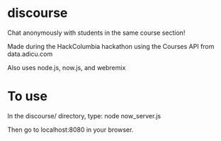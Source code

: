 discourse
=========

Chat anonymously with students in the same course section!

Made during the HackColumbia hackathon using the Courses API from data.adicu.com

Also uses node.js, now.js, and webremix

To use
======

In the discourse/ directory, type:
node now_server.js

Then go to localhost:8080 in your browser.
